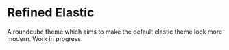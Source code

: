 # Refined Elastic

A roundcube theme which aims to make the default elastic theme look more modern. Work in progress.
